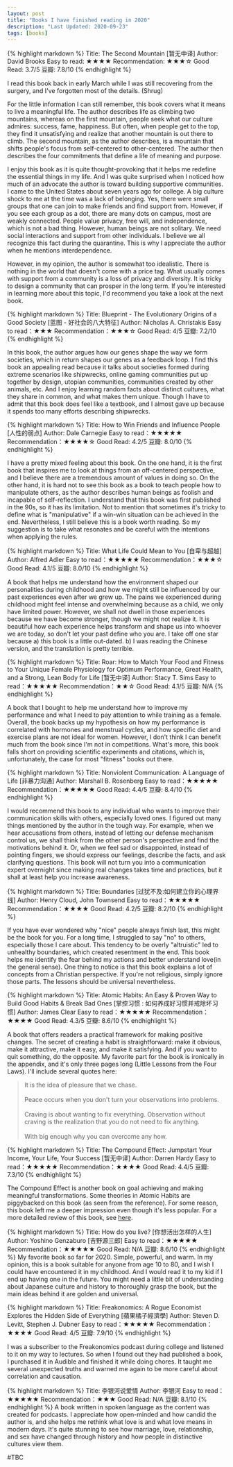 ```yaml
---
layout: post
title: "Books I have finished reading in 2020"
description: "Last Updated: 2020-09-23"
tags: [books]
---
```


{% highlight markdown %}
Title: The Second Mountain [暂无中译]
Author: David Brooks 
Easy to read: ★★★★ 
Recommendation: ★★★☆ 
Good Read: 3.7/5 
豆瓣: 7.8/10 
{% endhighlight %}

I read this book back in early March while I was still recovering from the surgery, and I've forgotten most of the details. (Shrug)

For the little information I can still remember, this book covers what it means to live a meaningful life. The author describes life as climbing two mountains, whereas on the first mountain, people seek what our culture admires: success, fame, happiness. But often, when people get to the top, they find it unsatisfying and realize that another mountain is out there to climb. The second mountain, as the author describes, is a mountain that shifts people's focus from self-centered to other-centered. The author then describes the four commitments that define a life of meaning and purpose.

I enjoy this book as it is quite thought-provoking that it helps me redefine the essential things in my life. And I was quite surprised when I noticed how much of an advocate the author is toward building supportive communities. I came to the United States about seven years ago for college. A big culture shock to me at the time was a lack of belonging. Yes, there were small groups that one can join to make friends and find support from. However, if you see each group as a dot, there are many dots on campus, most are weakly connected. People value privacy, free will, and independence, which is not a bad thing. However, human beings are not solitary. We need social interactions and support from other individuals. I believe we all recognize this fact during the quarantine. This is why I appreciate the author when he mentions interdependence.

However, in my opinion, the author is somewhat too idealistic. There is nothing in the world that doesn't come with a price tag. What usually comes with support from a community is a loss of privacy and diversity. It is tricky to design a community that can prosper in the long term. If you're interested in learning more about this topic, I'd recommend you take a look at the next book.

{% highlight markdown %}
Title: Blueprint - The Evolutionary Origins of a Good Society [蓝图 - 好社会的八大特征]
Author: Nicholas A. Christakis
Easy to read：★★★ 
Recommendation：★★★☆ 
Good Read: 4/5 
豆瓣: 7.2/10 
{% endhighlight %}

In this book, the author argues how our genes shape the way we form societies, which in return shapes our genes as a feedback loop. I find this book an appealing read because it talks about societies formed during extreme scenarios like shipwrecks, online gaming communities put up together by design, utopian communities, communities created by other animals, etc. And I enjoy learning random facts about distinct cultures, what they share in common, and what makes them unique. Though I have to admit that this book does feel like a textbook, and I almost gave up because it spends too many efforts describing shipwrecks.

{% highlight markdown %}
Title: How to Win Friends and Influence People [人性的弱点]
Author: Dale Carnegie
Easy to read：★★★★★ 
Recommendation：★★★★☆
Good Read: 4.2/5 
豆瓣: 8.0/10 
{% endhighlight %}

I have a pretty mixed feeling about this book. On the one hand, it is the first book that inspires me to look at things from an off-centered perspective, and I believe there are a tremendous amount of values in doing so. On the other hand, it is hard not to see this book as a book to teach people how to manipulate others, as the author describes human beings as foolish and incapable of self-reflection. I understand that this book was first published in the 90s, so it has its limitation. Not to mention that sometimes it's tricky to define what is "manipulative" if a win-win situation can be achieved in the end. Nevertheless, I still believe this is a book worth reading. So my suggestion is to take what resonates and be careful with the intentions when applying the rules.

{% highlight markdown %}
Title: What Life Could Mean to You [自卑与超越]
Author: Alfred Adler
Easy to read：★★★★★ 
Recommendation：★★★☆
Good Read: 4.1/5 
豆瓣: 8.0/10 
{% endhighlight %}

A book that helps me understand how the environment shaped our personalities during childhood and how we might still be influenced by our past experiences even after we grew up. The pains we experienced during childhood might feel intense and overwhelming because as a child, we only have limited power. However, we shall not dwell in those experiences because we have become stronger, though we might not realize it. It is beautiful how each experience helps transform and shape us into whoever we are today, so don't let your past define who you are. I take off one star because a) this book is a little out-dated. b) I was reading the Chinese version, and the translation is pretty terrible.

{% highlight markdown %}
Title: Roar: How to Match Your Food and Fitness to Your Unique Female Physiology for Optimum Performance, Great Health, and a Strong, Lean Body for Life [暂无中译]
Author: Stacy T. Sims
Easy to read：★★★★★ 
Recommendation：★★☆
Good Read: 4.1/5 
豆瓣: N/A 
{% endhighlight %}

A book that I bought to help me understand how to improve my performance and what I need to pay attention to while training as a female. Overall, the book backs up my hypothesis on how my performance is correlated with hormones and menstrual cycles, and how specific diet and exercise plans are not ideal for women. However, I don't think I can benefit much from the book since I'm not in competitions. What's more, this book falls short on providing scientific experiments and citations, which is, unfortunately, the case for most "fitness" books out there.

{% highlight markdown %}
Title: Nonviolent Communication: A Language of Life [非暴力沟通]
Author: Marshall B. Rosenberg
Easy to read：★★★★★ 
Recommendation：★★★★★
Good Read: 4.4/5 
豆瓣: 8.4/10
{% endhighlight %}

I would recommend this book to any individual who wants to improve their communication skills with others, especially loved ones. I figured out many things mentioned by the author in the tough way. For example, when we hear accusations from others, instead of letting our defense mechanism control us, we shall think from the other person's perspective and find the motivations behind it. Or, when we feel sad or disappointed, instead of pointing fingers, we should express our feelings, describe the facts, and ask clarifying questions. This book will not turn you into a communication expert overnight since making real changes takes time and practices, but it shall at least help you increase awareness.

{% highlight markdown %}
Title: Boundaries [过犹不及:如何建立你的心理界线]
Author: Henry Cloud, John Townsend
Easy to read：★★★★★ 
Recommendation：★★★★
Good Read: 4.2/5 
豆瓣: 8.2/10
{% endhighlight %}

If you have ever wondered why "nice" people always finish last, this might be the book for you. For a long time, I struggled to say "no" to others, especially those I care about. This tendency to be overly "altruistic" led to unhealthy boundaries, which created resentment in the end. This book helps me identify the fear behind my actions and better understand love(in the general sense). One thing to notice is that this book explains a lot of concepts from a Christian perspective. If you're not religious, simply ignore those parts. The lessons should be universal nevertheless.

{% highlight markdown %}
Title: Atomic Habits: An Easy & Proven Way to Build Good Habits & Break Bad Ones [掌控习惯 : 如何养成好习惯并戒除坏习惯]
Author: James Clear
Easy to read：★★★★★ 
Recommendation：★★★★
Good Read: 4.3/5 
豆瓣: 8.6/10
{% endhighlight %}

A book that offers readers a practical framework for making positive changes. The secret of creating a habit is straightforward: make it obvious, make it attractive, make it easy, and make it satisfying. And if you want to quit something, do the opposite. My favorite part for the book is ironically in the appendix, and it's only three pages long (Little Lessons from the Four Laws). I'll include several quotes here:

> It is the idea of pleasure that we chase. <br/><br/>
Peace occurs when you don't turn your observations into problems. <br/><br/>
Craving is about wanting to fix everything. Observation without craving is the realization that you do not need to fix anything. <br/><br/>
With big enough why you can overcome any how.

{% highlight markdown %}
Title: The Compound Effect: Jumpstart Your Income, Your Life, Your Success [暂无中译]
Author: Darren Hardy
Easy to read：★★★★★ 
Recommendation：★★★★
Good Read: 4.4/5 
豆瓣: 7.3/10
{% endhighlight %}

The Compound Effect is another book on goal achieving and making meaningful transformations. Some theories in Atomic Habits are piggybacked on this book (as seen from the reference). For some reason, this book left me a deeper impression even though it's less popular. For a more detailed review of this book, see [here](https://sunfish2010.github.io/posts/the-compound-effect).

{% highlight markdown %}
Title: How do you live? [你想活出怎样的人生]
Author: Yoshino Genzaburo [吉野源三郎]
Easy to read：★★★★★ 
Recommendation：★★★★★
Good Read: N/A
豆瓣: 8.6/10
{% endhighlight %}
My favorite book so far for 2020. Simple, powerful, and warm. In my opinion, this is a book suitable for anyone from age 10 to 80, and I wish I could have encountered it in my childhood. And I would read it to my kid if I end up having one in the future. You might need a little bit of understanding about Japanese culture and history to thoroughly grasp the book, but the main ideas behind it are golden and universal.


{% highlight markdown %}
Title: Freakonomics: A Rogue Economist Explores the Hidden Side of Everything [蘋果橘子經濟學] 
Author: Steven D. Levitt, Stephen J. Dubner 
Easy to read：★★★★★ 
Recommendation：★★★★
Good Read: 4/5
豆瓣: 7.9/10
{% endhighlight %}

I was a subscriber to the Freakonomics podcast during college and listened to it on my way to lectures. So when I found out they had published a book, I purchased it in Audible and finished it while doing chores. It taught me several unexpected truths and warned me again to be more careful about correlation and causation. 


{% highlight markdown %}
Title: 李银河说爱情
Author: 李银河
Easy to read：★★★★★ 
Recommendation：★★★
Good Read: N/A
豆瓣: 8.1/10
{% endhighlight %}
A book written in spoken language as the content was created for podcasts. I appreciate how open-minded and how candid the author is, and she helps me rethink what love is and what love means in modern days. It's quite stunning to see how marriage, love, relationship, and sex have changed through history and how people in distinctive cultures view them.

#TBC